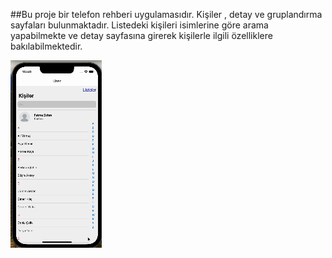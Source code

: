 ##Bu proje bir telefon rehberi uygulamasıdır. Kişiler , detay ve gruplandırma sayfaları bulunmaktadır. Listedeki kişileri isimlerine göre arama yapabilmekte ve detay sayfasına girerek kişilerle ilgili özelliklere bakılabilmektedir.

![](rehber.gif)
